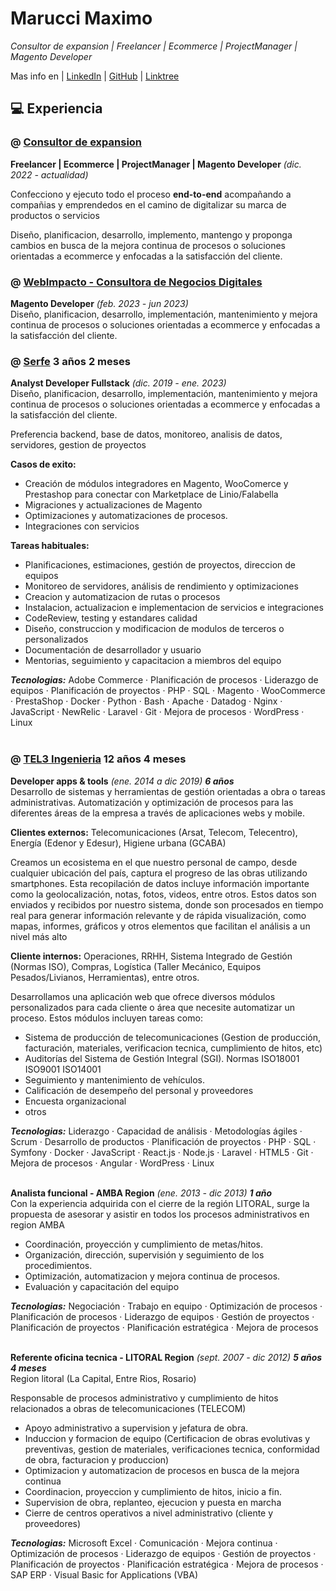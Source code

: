 # Marucci Maximo
_Consultor de expansion | Freelancer | Ecommerce | ProjectManager | Magento Developer_ <br>

Mas info en | [LinkedIn](https://www.linkedin.com/in/marucci-maximo/) | [GitHub](https://github.com/mmaximo33/EFDE) | [Linktree](https://linktr.ee/marucci.maximo)

## 💻 Experiencia 

### @ [Consultor de expansion](https://www.linkedin.com/in/marucci-maximo/) 
**Freelancer | Ecommerce | ProjectManager | Magento Developer**  _(dic. 2022 - actualidad)_ <br>

Confecciono y ejecuto todo el proceso **end-to-end** acompañando a compañias y emprendedos en el camino de digitalizar su marca de productos o servicios

Diseño, planificacion, desarrollo, implemento, mantengo y proponga cambios en busca de la mejora continua de procesos o soluciones orientadas a ecommerce y enfocadas a la satisfacción del cliente. 


### @ [WebImpacto - Consultora de Negocios Digitales](https://www.linkedin.com/company/webimpacto-consulting-sl) 
**Magento Developer**  _(feb. 2023 - jun 2023)_ <br>
Diseño, planificacion, desarrollo, implementación, mantenimiento y mejora continua de procesos o soluciones orientadas a ecommerce y enfocadas a la satisfacción del cliente. 


### @ [Serfe](https://www.linkedin.com/company/serfe-com/) **3 años 2 meses**
**Analyst Developer Fullstack**  _(dic. 2019 - ene. 2023)_ <br>
Diseño, planificacion, desarrollo, implementación, mantenimiento y mejora continua de procesos o soluciones orientadas a ecommerce y enfocadas a la satisfacción del cliente.

Preferencia backend, base de datos, monitoreo, analisis de datos, servidores, gestion de proyectos

**Casos de exito:**
  - Creación de módulos integradores en Magento, WooComerce y Prestashop para conectar con Marketplace de Linio/Falabella
  - Migraciones y actualizaciones de Magento
  - Optimizaciones y automatizaciones de procesos.
  - Integraciones con servicios

**Tareas habituales:**
  - Planificaciones, estimaciones, gestión de proyectos, direccion de equipos
  - Monitoreo de servidores, análisis de rendimiento y optimizaciones
  - Creacion y automatizacion de rutas o procesos
  - Instalacion, actualizacion e implementacion de servicios e integraciones
  - CodeReview, testing y estandares calidad
  - Diseño, construccion y modificacion de modulos de terceros o personalizados
  - Documentación de desarrollador y usuario
  - Mentorias, seguimiento y capacitacion a miembros del equipo

**_Tecnologias:_** Adobe Commerce · Planificación de procesos · Liderazgo de equipos · Planificación de proyectos · PHP · SQL · Magento · WooCommerce · PrestaShop · Docker · Python · Bash · Apache · Datadog · Nginx · JavaScript · NewRelic · Laravel · Git · Mejora de procesos · WordPress · Linux
<br><br>

### @ [TEL3 Ingenieria](https://www.linkedin.com/company/tel-3-sa/) **12 años 4 meses**
**Developer apps & tools** _(ene. 2014 a dic 2019) **6 años**_ <br>
Desarrollo de sistemas y herramientas de gestión orientadas a obra o tareas administrativas. Automatización y optimización de procesos para las diferentes áreas de la empresa a través de aplicaciones webs y mobile.

**Clientes externos:** Telecomunicaciones (Arsat, Telecom, Telecentro), Energía (Edenor y Edesur), Higiene urbana (GCABA)

Creamos un ecosistema en el que nuestro personal de campo, desde cualquier ubicación del país, captura el progreso de las obras utilizando smartphones. Esta recopilación de datos incluye información importante como la geolocalización, notas, fotos, videos, entre otros. Estos datos son enviados y recibidos por nuestro sistema, donde son procesados en tiempo real para generar información relevante y de rápida visualización, como mapas, informes, gráficos y otros elementos que facilitan el análisis a un nivel más alto 

**Cliente internos:** Operaciones, RRHH, Sistema Integrado de Gestión (Normas ISO), Compras, Logística (Taller Mecánico, Equipos Pesados/Livianos, Herramientas), entre otros.

Desarrollamos una aplicación web que ofrece diversos módulos personalizados para cada cliente o área que necesite automatizar un proceso. Estos módulos incluyen tareas como:
  - Sistema de producción de telecomunicaciones (Gestion de producción, facturación, materiales, verificacion tecnica, cumplimiento de hitos, etc)
  - Auditorías del Sistema de Gestión Integral (SGI). Normas ISO18001 ISO9001 ISO14001
  - Seguimiento y mantenimiento de vehículos.
  - Calificación de desempeño del personal y proveedores
  - Encuesta organizacional
  - otros

**_Tecnologias:_** Liderazgo · Capacidad de análisis · Metodologías ágiles · Scrum · Desarrollo de productos · Planificación de proyectos · PHP · SQL · Symfony · Docker · JavaScript · React.js · Node.js · Laravel · HTML5 · Git · Mejora de procesos · Angular · WordPress · Linux
<br><br>

**Analista funcional - AMBA Region** _(ene. 2013 - dic 2013) **1 año**_ <br>
Con la experiencia adquirida con el cierre de la región LITORAL, surge la
propuesta de asesorar y asistir en todos los procesos administrativos en
region AMBA

  - Coordinación, proyección y cumplimiento de metas/hitos.
  - Organización, dirección, supervisión y seguimiento de los procedimientos.
  - Optimización, automatizacion y mejora continua de procesos.
  - Evaluación y capacitación del equipo

**_Tecnologias:_** Negociación · Trabajo en equipo · Optimización de procesos · Planificación de procesos · Liderazgo de equipos · Gestión de proyectos · Planificación de proyectos · Planificación estratégica · Mejora de procesos
<br><br>

**Referente oficina tecnica - LITORAL Region** _(sept. 2007 - dic 2012) **5 años 4 meses**_ <br>
Region litoral (La Capital, Entre Rios, Rosario)

Responsable de procesos administrativo y cumplimiento de hitos relacionados a obras de telecomunicaciones (TELECOM)

  - Apoyo administrativo a supervision y jefatura de obra.
  - Induccion y formacion de equipo (Certificacion de obras evolutivas y preventivas, gestion de materiales, verificaciones tecnica, conformidad de obra, facturacion y produccion)
  - Optimizacion y automatizacion de procesos en busca de la mejora continua
  - Coordinacion, proyeccion y cumplimiento de hitos, inicio a fin.
  - Supervision de obra, replanteo, ejecucion y puesta en marcha
  - Cierre de centros operativos a nivel administrativo (cliente y proveedores)

**_Tecnologias:_** Microsoft Excel · Comunicación · Mejora continua · Optimización de procesos · Liderazgo de equipos · Gestión de proyectos · Planificación de proyectos · Planificación estratégica · Mejora de procesos · SAP ERP · Visual Basic for Applications (VBA)

